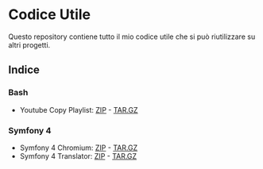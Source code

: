 # Codice Utile
Questo repository contiene tutto il mio codice utile che si può riutilizzare su altri progetti.

## Indice
### Bash
- Youtube Copy Playlist: [ZIP](https://github.com/capimichi/code-utils/raw/master/build/bash/youtube/copy-playlist/master.zip) - [TAR.GZ](https://github.com/capimichi/code-utils/raw/master/build/bash/youtube/copy-playlist/master.tar.gz)
### Symfony 4
- Symfony 4 Chromium: [ZIP](https://github.com/capimichi/code-utils/raw/master/build/symfony4/chromium/master.zip) - [TAR.GZ](https://github.com/capimichi/code-utils/raw/master/build/symfony4/chromium/master.tar.gz)
- Symfony 4 Translator: [ZIP](https://github.com/capimichi/code-utils/raw/master/build/symfony4/translator/master.zip) - [TAR.GZ](https://github.com/capimichi/code-utils/raw/master/build/symfony4/translator/master.tar.gz)
